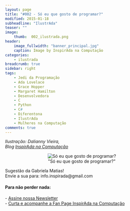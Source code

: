 ```yaml
---
layout: page
title: "#002 - Só eu que gosto de programar?"
modified: 2015-01-18
subheadline: "IlustrAda"
teaser: ""
image:
    thumb:  002_ilustrada.png
header:
    image_fullwidth: "banner_principal.jpg"
    caption: Image by InspirAda na Computação
categories:
    - ilustrada
breadcrumb: true
sidebar: right  
tags:  
    - Jedi da Programação
    - Ada Lovelace
    - Grace Hopper
    - Margaret Hamilton
    - Desenvolvedora
    - C
    - Python
    - C#
    - Diferentona
    - IlustrAda
    - Mulheres na Computação
comments: true  
---
```

<p style='font-style:italic;'>Ilustração: Dalianny Vieira, <br />Blog <a href="http://inspiradanacomputacao.com/" target="_blank">InspirAda na Computação</a></p>
<div align="center">
    <figure>
        <img src="http://inspiradanacomputacao.github.io/images/002_ilustrada.png" alt="Só eu que gosto de programar?">
        <figcaption>"Só eu que gosto de programar?"</figcaption>
    </figure>
</div>
<p>Sugestão da Gabriela Matias!<br />
Envie a sua para: info.inspirada@gmail.com</p>

<h4> Para não perder nada: </h4>
<p>
- <a href="http://inspiradanacomputacao.us11.list-manage1.com/subscribe?u=e6a849e909bc803ed73b456c2&id=a85bc7db3b" target="_blank">Assine nossa Newsletter</a> <br />
- <a href="https://www.facebook.com/InspiradaNaComputacao" target="_blank">Curta e acompanhe a Fan Page InspirAda na Computação</a><br />
</p>



